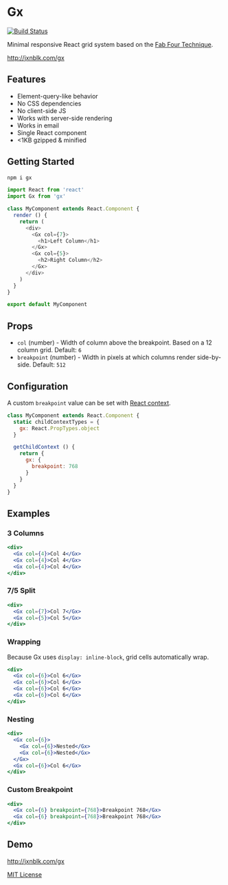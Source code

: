
# Gx

[![Build Status](https://travis-ci.org/jxnblk/gx.svg)](https://travis-ci.org/jxnblk/gx)

Minimal responsive React grid system based on the
[Fab Four Technique](https://medium.freecodecamp.com/the-fab-four-technique-to-create-responsive-emails-without-media-queries-baf11fdfa848#.hnwla2u14).

http://jxnblk.com/gx

## Features

- Element-query-like behavior
- No CSS dependencies
- No client-side JS
- Works with server-side rendering
- Works in email
- Single React component
- <1KB gzipped & minified

## Getting Started

```sh
npm i gx
```

```js
import React from 'react'
import Gx from 'gx'

class MyComponent extends React.Component {
  render () {
    return (
      <div>
        <Gx col={7}>
          <h1>Left Column</h1>
        </Gx>
        <Gx col={5}>
          <h2>Right Column</h2>
        </Gx>
      </div>
    )
  }
}

export default MyComponent
```

## Props

- `col` (number) - Width of column above the breakpoint. Based on a 12 column grid. Default: `6`
- `breakpoint` (number) - Width in pixels at which columns render side-by-side. Default: `512`

## Configuration

A custom `breakpoint` value can be set with [React context](https://facebook.github.io/react/docs/context.html).

```jsx
class MyComponent extends React.Component {
  static childContextTypes = {
    gx: React.PropTypes.object
  }

  getChildContext () {
    return {
      gx: {
        breakpoint: 768
      }
    }
  }
}
```

## Examples

### 3 Columns

```jsx
<div>
  <Gx col={4}>Col 4</Gx>
  <Gx col={4}>Col 4</Gx>
  <Gx col={4}>Col 4</Gx>
</div>
```

### 7/5 Split

```jsx
<div>
  <Gx col={7}>Col 7</Gx>
  <Gx col={5}>Col 5</Gx>
</div>
```

### Wrapping

Because Gx uses `display: inline-block`, grid cells automatically wrap.

```jsx
<div>
  <Gx col={6}>Col 6</Gx>
  <Gx col={6}>Col 6</Gx>
  <Gx col={6}>Col 6</Gx>
  <Gx col={6}>Col 6</Gx>
</div>
```

### Nesting

```jsx
<div>
  <Gx col={6}>
    <Gx col={6}>Nested</Gx>
    <Gx col={6}>Nested</Gx>
  </Gx>
  <Gx col={6}>Col 6</Gx>
</div>
```

### Custom Breakpoint

```jsx
<div>
  <Gx col={6} breakpoint={768}>Breakpoint 768</Gx>
  <Gx col={6} breakpoint={768}>Breakpoint 768</Gx>
</div>
```


## Demo

http://jxnblk.com/gx

[MIT License](.github/LICENSE.md)

